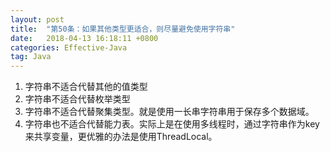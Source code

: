 ```yaml
---
layout: post
title:  "第50条：如果其他类型更适合，则尽量避免使用字符串"
date:   2018-04-13 16:18:11 +0800
categories: Effective-Java
tag: Java
---
```



1. 字符串不适合代替其他的值类型
2. 字符串不适合代替枚举类型
3. 字符串不适合代替聚集类型。就是使用一长串字符串用于保存多个数据域。
4. 字符串也不适合代替能力表。实际上是在使用多线程时，通过字符串作为key来共享变量，更优雅的办法是使用ThreadLocal。